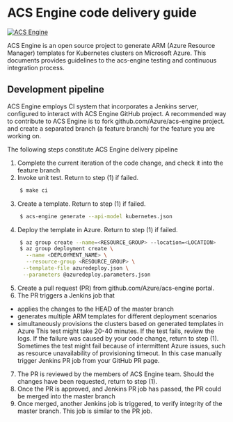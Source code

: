 # ACS Engine code delivery guide

[![ACS Engine](https://azurecomcdn.azureedge.net/mediahandler/acomblog/media/Default/blog/a8f28783-3ddc-4081-a57d-6d97147467bf.png)](https://github.com/azure/acs-engine)

ACS Engine is an open source project to generate ARM (Azure Resource Manager) templates for Kubernetes clusters on Microsoft Azure.
This documents provides guidelines to the acs-engine testing and continuous integration process.

## Development pipeline

ACS Engine employs CI system that incorporates a Jenkins server, configured to interact with ACS Engine GitHub project.
A recommended way to contribute to ACS Engine is to fork github.com/Azure/acs-engine project.
and create a separated branch (a feature branch) for the feature you are working on.

The following steps constitute ACS Engine delivery pipeline

 1. Complete the current iteration of the code change, and check it into the feature branch
 2. Invoke unit test. Return to step (1) if failed.
```sh
    $ make ci
```
 3. Create a template. Return to step (1) if failed.
```sh
    $ acs-engine generate --api-model kubernetes.json
```
 4. Deploy the template in Azure. Return to step (1) if failed.
```sh
    $ az group create --name=<RESOURCE_GROUP> --location=<LOCATION>
    $ az group deployment create \
      --name <DEPLOYMENT_NAME> \
      --resource-group <RESOURCE_GROUP> \
     --template-file azuredeploy.json \
     --parameters @azuredeploy.parameters.json
```
  5. Create a pull request (PR) from github.com/Azure/acs-engine portal.
  6. The PR triggers a Jenkins job that
  + applies the changes to the HEAD of the master branch
  + generates multiple ARM templates for different deployment scenarios
  + simultaneously provisions the clusters based on generated templates in Azure
  This test might take 20-40 minutes.
  If the test fails, review the logs. If the failure was caused by your code change, return to step (1).
  Sometimes the test might fail because of intermittent Azure issues, such as resource unavailability of provisioning timeout. In this case manually trigger Jenkins PR job from your GitHub PR page.
  7. The PR is reviewed by the members of ACS Engine team. Should the changes have been requested, return to step (1).
  8. Once the PR is approved, and Jenkins PR job has passed, the PR could be merged into the master branch
  9. Once merged, another Jenkins job is triggered, to verify integrity of the master branch. This job is similar to the PR job.
